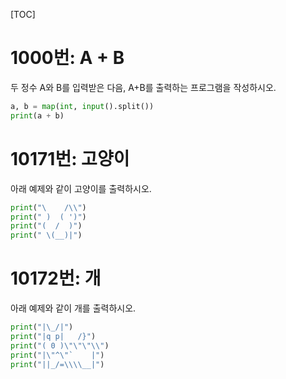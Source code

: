 [TOC]

# 1000번: A + B
두 정수 A와 B를 입력받은 다음, A+B를 출력하는 프로그램을 작성하시오.
``` python
a, b = map(int, input().split())
print(a + b)
```

# 10171번: 고양이
아래 예제와 같이 고양이를 출력하시오.
```python
print("\    /\\")
print(" )  ( ')")
print("(  /  )")
print(" \(__)|")
```

# 10172번: 개
아래 예제와 같이 개를 출력하시오.
```python
print("|\_/|")
print("|q p|   /}")
print("( 0 )\"\"\"\\")
print("|\"^\"`    |")
print("||_/=\\\\__|")
```
